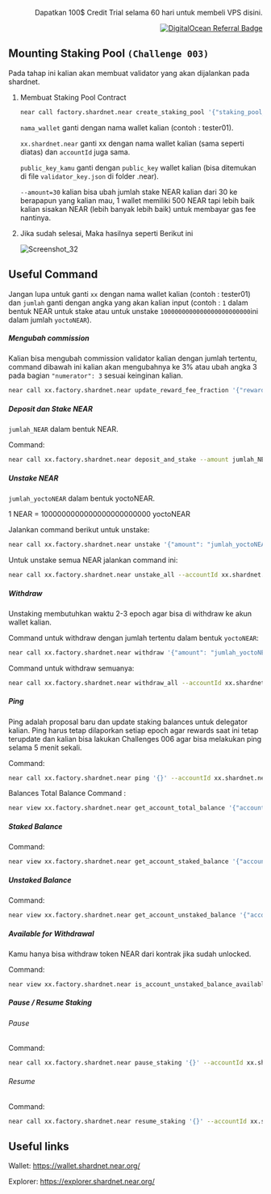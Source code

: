 <p align="right">Dapatkan 100$ Credit Trial selama 60 hari untuk membeli VPS disini.</p>
<p align="right"><a href="https://www.digitalocean.com/?refcode=825d86d58739&utm_campaign=Referral_Invite&utm_medium=Referral_Program&utm_source=badge"><img src="https://web-platforms.sfo2.cdn.digitaloceanspaces.com/WWW/Badge%201.svg" alt="DigitalOcean Referral Badge" /></a></p>

## Mounting Staking Pool `(Challenge 003)`

Pada tahap ini kalian akan membuat validator yang akan dijalankan pada shardnet.

1. Membuat Staking Pool Contract

    ```bash
    near call factory.shardnet.near create_staking_pool '{"staking_pool_id": "nama_wallet", "owner_id": "xx.shardnet.near", "stake_public_key": "public_key_kamu", "reward_fee_fraction": {"numerator": 5, "denominator": 100}, "code_hash":"DD428g9eqLL8fWUxv8QSpVFzyHi1Qd16P8ephYCTmMSZ"}' --accountId="xx.shardnet.near" --amount=30 --gas=300000000000000
    ```
    
    `nama_wallet` ganti dengan nama wallet kalian (contoh : tester01).
    
    `xx.shardnet.near` ganti xx dengan nama wallet kalian (sama seperti diatas) dan `accountId` juga sama.
    
    `public_key_kamu` ganti dengan `public_key` wallet kalian (bisa ditemukan di file `validator_key.json` di folder .near).
    
    `--amount=30` kalian bisa ubah jumlah stake NEAR kalian dari 30 ke berapapun yang kalian mau, 1 wallet memiliki 500 NEAR tapi lebih baik kalian sisakan NEAR (lebih banyak lebih baik) untuk membayar gas fee nantinya.


2. Jika sudah selesai, Maka hasilnya seperti Berikut ini

    ![Screenshot_32](https://user-images.githubusercontent.com/35837931/180383828-272a660e-0a1a-4252-a5f4-880e3961e49f.png)



## Useful Command

Jangan lupa untuk ganti `xx` dengan nama wallet kalian (contoh : tester01) dan `jumlah` ganti dengan angka yang akan kalian input (contoh : `1` dalam bentuk NEAR untuk stake atau untuk unstake `1000000000000000000000000`ini dalam jumlah `yoctoNEAR`).

##### Mengubah commission

Kalian bisa mengubah commission validator kalian dengan jumlah tertentu, command dibawah ini kalian akan mengubahnya ke 3% atau ubah angka 3 pada bagian `"numerator": 3` sesuai keinginan kalian.

```bash
near call xx.factory.shardnet.near update_reward_fee_fraction '{"reward_fee_fraction": {"numerator": 3, "denominator": 100}}' --accountId xx.shardnet.near --gas=300000000000000
```

##### Deposit dan Stake NEAR

`jumlah_NEAR` dalam bentuk NEAR.

Command:

```bash
near call xx.factory.shardnet.near deposit_and_stake --amount jumlah_NEAR --accountId xx.shardnet.near --gas=300000000000000
```

##### Unstake NEAR

`jumlah_yoctoNEAR` dalam bentuk yoctoNEAR.

1 NEAR = 1000000000000000000000000 yoctoNEAR

Jalankan command berikut untuk unstake:

```bash
near call xx.factory.shardnet.near unstake '{"amount": "jumlah_yoctoNEAR"}' --accountId xx.shardnet.near --gas=300000000000000
```

Untuk unstake semua NEAR jalankan command ini:

```bash
near call xx.factory.shardnet.near unstake_all --accountId xx.shardnet.near --gas=300000000000000
```

##### Withdraw

Unstaking membutuhkan waktu 2-3 epoch agar bisa di withdraw ke akun wallet kalian. 

Command untuk withdraw dengan jumlah tertentu dalam bentuk `yoctoNEAR`:

```bash
near call xx.factory.shardnet.near withdraw '{"amount": "jumlah_yoctoNEAR"}' --accountId xx.shardnet.near --gas=300000000000000
```

Command untuk withdraw semuanya:

```bash
near call xx.factory.shardnet.near withdraw_all --accountId xx.shardnet.near --gas=300000000000000
```

##### Ping

Ping adalah proposal baru dan update staking balances untuk delegator kalian. Ping harus tetap dilaporkan setiap epoch agar rewards saat ini tetap terupdate dan kalian bisa lakukan Challenges 006 agar bisa melakukan ping selama 5 menit sekali.

Command:

```bash
near call xx.factory.shardnet.near ping '{}' --accountId xx.shardnet.near --gas=300000000000000
```
Balances Total Balance Command :

```bash
near view xx.factory.shardnet.near get_account_total_balance '{"account_id": "xx.shardnet.near"}'
```

##### Staked Balance
Command:

```bash
near view xx.factory.shardnet.near get_account_staked_balance '{"account_id": "xx.shardnet.near"}'
```

##### Unstaked Balance
Command:

```bash
near view xx.factory.shardnet.near get_account_unstaked_balance '{"account_id": "xx.shardnet.near"}'
```

##### Available for Withdrawal
Kamu hanya bisa withdraw token NEAR dari kontrak jika sudah unlocked.

Command:

```bash
near view xx.factory.shardnet.near is_account_unstaked_balance_available '{"account_id": "xx.shardnet.near"}'
```

##### Pause / Resume Staking
###### Pause
Command:

```bash
near call xx.factory.shardnet.near pause_staking '{}' --accountId xx.shardnet.near
```

###### Resume
Command:

```bash
near call xx.factory.shardnet.near resume_staking '{}' --accountId xx.shardnet.near
```

## Useful links

Wallet: https://wallet.shardnet.near.org/

Explorer: https://explorer.shardnet.near.org/ 
